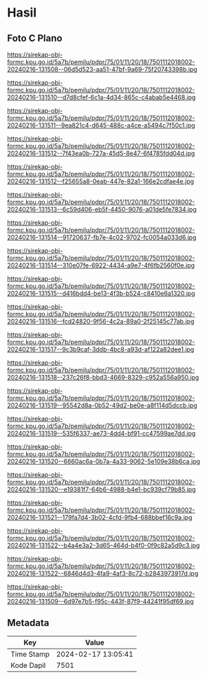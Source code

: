 # Hasil

## Foto C Plano

https://sirekap-obj-formc.kpu.go.id/5a7b/pemilu/pdpr/75/01/11/20/18/7501112018002-20240216-131508--06d5d523-aa51-47bf-9a69-75f20743398b.jpg

https://sirekap-obj-formc.kpu.go.id/5a7b/pemilu/pdpr/75/01/11/20/18/7501112018002-20240216-131510--d7d8cfef-6c1a-4d34-865c-c4abab5e4468.jpg

https://sirekap-obj-formc.kpu.go.id/5a7b/pemilu/pdpr/75/01/11/20/18/7501112018002-20240216-131511--9ea821c4-d645-488c-a4ce-a5494c7f50c1.jpg

https://sirekap-obj-formc.kpu.go.id/5a7b/pemilu/pdpr/75/01/11/20/18/7501112018002-20240216-131512--7f43ea0b-727a-45d5-8e47-6f4785fdd04d.jpg

https://sirekap-obj-formc.kpu.go.id/5a7b/pemilu/pdpr/75/01/11/20/18/7501112018002-20240216-131512--f25655a8-0eab-447e-82a1-166e2cdfae4e.jpg

https://sirekap-obj-formc.kpu.go.id/5a7b/pemilu/pdpr/75/01/11/20/18/7501112018002-20240216-131513--6c59d406-eb5f-4450-9076-a01de5fe7834.jpg

https://sirekap-obj-formc.kpu.go.id/5a7b/pemilu/pdpr/75/01/11/20/18/7501112018002-20240216-131514--91720637-fb7e-4c02-9702-fc0054a033d6.jpg

https://sirekap-obj-formc.kpu.go.id/5a7b/pemilu/pdpr/75/01/11/20/18/7501112018002-20240216-131514--310e07fe-6922-4434-a9e7-4f6fb2560f0e.jpg

https://sirekap-obj-formc.kpu.go.id/5a7b/pemilu/pdpr/75/01/11/20/18/7501112018002-20240216-131515--d416bdd4-be13-4f3b-b524-c8410e6a1320.jpg

https://sirekap-obj-formc.kpu.go.id/5a7b/pemilu/pdpr/75/01/11/20/18/7501112018002-20240216-131516--fcd24820-9f56-4c2a-89a0-2f25145c77ab.jpg

https://sirekap-obj-formc.kpu.go.id/5a7b/pemilu/pdpr/75/01/11/20/18/7501112018002-20240216-131517--9c3b9caf-3ddb-4bc8-a93d-af122a82dee1.jpg

https://sirekap-obj-formc.kpu.go.id/5a7b/pemilu/pdpr/75/01/11/20/18/7501112018002-20240216-131518--237c26f8-bbd3-4669-8329-c952a556a950.jpg

https://sirekap-obj-formc.kpu.go.id/5a7b/pemilu/pdpr/75/01/11/20/18/7501112018002-20240216-131519--95542d8a-0b52-49d2-be0e-a8f114d5dccb.jpg

https://sirekap-obj-formc.kpu.go.id/5a7b/pemilu/pdpr/75/01/11/20/18/7501112018002-20240216-131519--535f6337-ae73-4dd4-bf91-cc47599ae7dd.jpg

https://sirekap-obj-formc.kpu.go.id/5a7b/pemilu/pdpr/75/01/11/20/18/7501112018002-20240216-131520--6660ac6a-0b7a-4a33-9062-5e109e38b6ca.jpg

https://sirekap-obj-formc.kpu.go.id/5a7b/pemilu/pdpr/75/01/11/20/18/7501112018002-20240216-131520--e19381f7-64b6-4988-b4e1-bc939cf79b85.jpg

https://sirekap-obj-formc.kpu.go.id/5a7b/pemilu/pdpr/75/01/11/20/18/7501112018002-20240216-131521--179fa7d4-3b02-4cfd-9fb4-688bbef16c9a.jpg

https://sirekap-obj-formc.kpu.go.id/5a7b/pemilu/pdpr/75/01/11/20/18/7501112018002-20240216-131522--b4a4e3a2-3d65-464d-b4f0-0f9c82a5d9c3.jpg

https://sirekap-obj-formc.kpu.go.id/5a7b/pemilu/pdpr/75/01/11/20/18/7501112018002-20240216-131522--6846d4d3-4fa9-4af3-8c72-b2843973917d.jpg

https://sirekap-obj-formc.kpu.go.id/5a7b/pemilu/pdpr/75/01/11/20/18/7501112018002-20240216-131509--6d97e7b5-f95c-443f-87f9-44241f95df69.jpg


## Metadata

| Key        | Value               |
| ---------- | ------------------- |
| Time Stamp | 2024-02-17 13:05:41 |
| Kode Dapil | 7501                |



